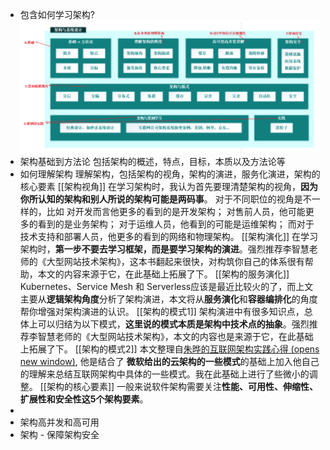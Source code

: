 - 包含如何学习架构?
  ![image.png](../assets/image_1656761006671_0.png)
- 架构基础到方法论
  包括架构的概述，特点，目标，本质以及方法论等
- 如何理解架构
  理解架构，包括架构的视角，架构的演进，服务化演进，架构的核心要素
  [[架构视角]]
  在学习架构时，我认为首先要理清楚架构的视角，**因为你所认知的架构和别人所说的架构可能是两码事**。
  对于不同职位的视角是不一样的，比如
  对开发而言他更多的看到的是开发架构；
  对售前人员，他可能更多的看到的是业务架构；
  对于运维人员，他看到的可能是运维架构；
  而对于技术支持和部署人员，他更多的看到的网络和物理架构。
  [[架构演化]]
  在学习架构时，**第一步不要去学习框架，而是要学习架构的演进**。强烈推荐李智慧老师的《大型网站技术架构》，这本书翻起来很快，对构筑你自己的体系很有帮助，本文的内容来源于它，在此基础上拓展了下。
  [[架构的服务演化]]
  Kubernetes、Service Mesh 和 Serverless应该是最近比较火的了，而上文主要从**逻辑架构角度**分析了架构演进，本文将从**服务演化**和**容器编排化**的角度帮你增强对架构演进的认识。
  [[架构的模式1]] 
  架构演进中有很多知识点，总体上可以归结为以下模式，**这里说的模式本质是架构中技术点的抽象**。强烈推荐李智慧老师的《大型网站技术架构》，本文的内容也是来源于它，在此基础上拓展了下。
  [[架构的模式2]]
  本文整理自[朱晔的互联网架构实践心得 (opens new window)](https://www.cnblogs.com/lovecindywang/p/9670356.html), 他是结合了 **微软给出的云架构的一些模式**的基础上加入他自己的理解来总结互联网架构中具体的一些模式。我在此基础上进行了些微小的调整。
  [[架构的核心要素]]
  一般来说软件架构需要关注**性能、可用性、伸缩性、扩展性和安全性这5个架构要素**。
-
- 架构高并发和高可用
- 架构 - 保障架构安全